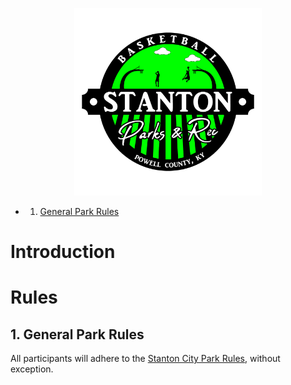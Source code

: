<p align="center">
  <img src="../../../../../Assets/Images/Logos/Basketball-1_1-Color-Transparent-Logo.png" alt="Baseball Logo" width="300"/>
</p>

<!-- vscode-markdown-toc -->
* 1. [General Park Rules](#GeneralParkRules)

<!-- vscode-markdown-toc-config
	numbering=true
	autoSave=true
	/vscode-markdown-toc-config -->
<!-- /vscode-markdown-toc --><p align="center">

# Introduction

# Rules

##  1. General Park Rules

All participants will adhere to the [Stanton City Park Rules](../../../../../Documentation/Rules/README.md), without exception.